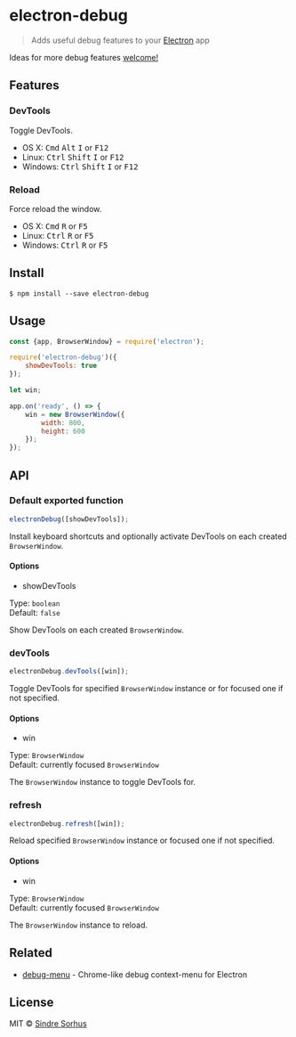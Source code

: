 # electron-debug

> Adds useful debug features to your [Electron](http://electron.atom.io) app

Ideas for more debug features [welcome!](https://github.com/sindresorhus/electron-debug/issues/new)


## Features

### DevTools

Toggle DevTools.

- OS X: <kbd>Cmd</kbd> <kbd>Alt</kbd> <kbd>I</kbd> or <kbd>F12</kbd>
- Linux: <kbd>Ctrl</kbd> <kbd>Shift</kbd> <kbd>I</kbd> or <kbd>F12</kbd>
- Windows: <kbd>Ctrl</kbd> <kbd>Shift</kbd> <kbd>I</kbd> or <kbd>F12</kbd>

### Reload

Force reload the window.

- OS X: <kbd>Cmd</kbd> <kbd>R</kbd> or <kbd>F5</kbd>
- Linux: <kbd>Ctrl</kbd> <kbd>R</kbd> or <kbd>F5</kbd>
- Windows: <kbd>Ctrl</kbd> <kbd>R</kbd> or <kbd>F5</kbd>


## Install

```
$ npm install --save electron-debug
```


## Usage

```js
const {app, BrowserWindow} = require('electron');

require('electron-debug')({
	showDevTools: true
});

let win;

app.on('ready', () => {
	win = new BrowserWindow({
		width: 800,
		height: 600
	});
});
```

## API

### Default exported function

```js
electronDebug([showDevTools]);
```

Install keyboard shortcuts and optionally activate DevTools on each created `BrowserWindow`.

#### Options

* showDevTools

Type: `boolean`  
Default: `false`

Show DevTools on each created `BrowserWindow`.


### devTools

```js
electronDebug.devTools([win]);
```

Toggle DevTools for specified `BrowserWindow` instance or for focused one if not specified.

#### Options

* win

Type: `BrowserWindow`  
Default: currently focused `BrowserWindow`

The `BrowserWindow` instance to toggle DevTools for.


### refresh

```js
electronDebug.refresh([win]);
```

Reload specified `BrowserWindow` instance or focused one if not specified.

#### Options

* win

Type: `BrowserWindow`  
Default: currently focused `BrowserWindow`

The `BrowserWindow` instance to reload.



## Related

- [debug-menu](https://github.com/parro-it/debug-menu) - Chrome-like debug context-menu for Electron


## License

MIT © [Sindre Sorhus](http://sindresorhus.com)
